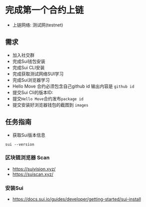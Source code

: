 # 完成第一个合约上链
- 上链网络: 测试网(testnet)

## 需求
- 加入社交群
- 完成Sui钱包安装
- 完成Sui CLI安装
- 完成获取测试网络SUI学习
- 完成Sui浏览器学习
- Hello Move 合约必须包含自己github id  输出内容是 `github id`
- 提交Sui Cli的版本ID: 
- 提交`Hello Move`合约发布`package id`
- 提交安装好浏览器钱包的截图到 `images`

## 任务指南
- 获取Sui版本信息
```shell
sui --version
```
### 区块链浏览器 Scan
- https://suivision.xyz/
- https://suiscan.xyz/




### 安装Sui 
- https://docs.sui.io/guides/developer/getting-started/sui-install
